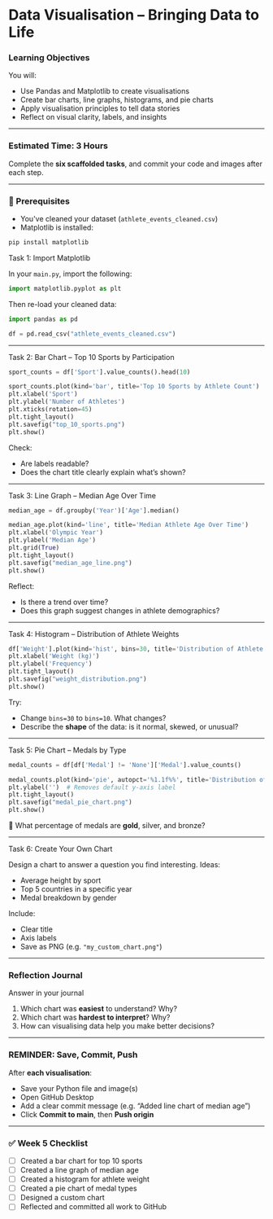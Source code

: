 # Data Visualisation – Bringing Data to Life



### Learning Objectives

You will:

* Use Pandas and Matplotlib to create visualisations
* Create bar charts, line graphs, histograms, and pie charts
* Apply visualisation principles to tell data stories
* Reflect on visual clarity, labels, and insights

***

### Estimated Time: 3 Hours

Complete the **six scaffolded tasks**, and commit your code and images after each step.

***

### 📂 Prerequisites

* You've cleaned your dataset (`athlete_events_cleaned.csv`)
* Matplotlib is installed:

```bash
pip install matplotlib
```

Task 1: Import Matplotlib

In your `main.py`, import the following:

```python
import matplotlib.pyplot as plt
```

Then re-load your cleaned data:

```python
import pandas as pd

df = pd.read_csv("athlete_events_cleaned.csv")
```

***

Task 2: Bar Chart – Top 10 Sports by Participation

```python
sport_counts = df['Sport'].value_counts().head(10)

sport_counts.plot(kind='bar', title='Top 10 Sports by Athlete Count')
plt.xlabel('Sport')
plt.ylabel('Number of Athletes')
plt.xticks(rotation=45)
plt.tight_layout()
plt.savefig("top_10_sports.png")
plt.show()
```

Check:

* Are labels readable?
* Does the chart title clearly explain what’s shown?

***

Task 3: Line Graph – Median Age Over Time

```python
median_age = df.groupby('Year')['Age'].median()

median_age.plot(kind='line', title='Median Athlete Age Over Time')
plt.xlabel('Olympic Year')
plt.ylabel('Median Age')
plt.grid(True)
plt.tight_layout()
plt.savefig("median_age_line.png")
plt.show()
```

Reflect:

* Is there a trend over time?
* Does this graph suggest changes in athlete demographics?

***

Task 4: Histogram – Distribution of Athlete Weights

```python
df['Weight'].plot(kind='hist', bins=30, title='Distribution of Athlete Weights')
plt.xlabel('Weight (kg)')
plt.ylabel('Frequency')
plt.tight_layout()
plt.savefig("weight_distribution.png")
plt.show()
```

Try:

* Change `bins=30` to `bins=10`. What changes?
* Describe the **shape** of the data: is it normal, skewed, or unusual?

***

Task 5: Pie Chart – Medals by Type

```python
medal_counts = df[df['Medal'] != 'None']['Medal'].value_counts()

medal_counts.plot(kind='pie', autopct='%1.1f%%', title='Distribution of Medal Types')
plt.ylabel('')  # Removes default y-axis label
plt.tight_layout()
plt.savefig("medal_pie_chart.png")
plt.show()
```

📝 What percentage of medals are **gold**, silver, and bronze?

***

Task 6: Create Your Own Chart

Design a chart to answer a question you find interesting. Ideas:

* Average height by sport
* Top 5 countries in a specific year
* Medal breakdown by gender

Include:

* Clear title
* Axis labels
* Save as PNG (e.g. `"my_custom_chart.png"`)

***

### Reflection Journal

Answer in your journal

1. Which chart was **easiest** to understand? Why?
2. Which chart was **hardest to interpret**? Why?
3. How can visualising data help you make better decisions?

***

### REMINDER: Save, Commit, Push

After **each visualisation**:

* Save your Python file and image(s)
* Open GitHub Desktop
* Add a clear commit message (e.g. “Added line chart of median age”)
* Click **Commit to main**, then **Push origin**

***

### ✅ Week 5 Checklist

* [ ] Created a bar chart for top 10 sports
* [ ] Created a line graph of median age
* [ ] Created a histogram for athlete weight
* [ ] Created a pie chart of medal types
* [ ] Designed a custom chart
* [ ] Reflected and committed all work to GitHub
